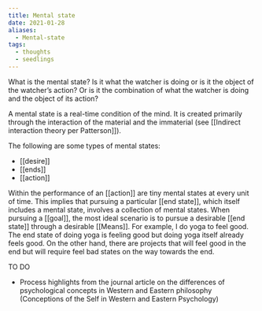```yaml
---
title: Mental state
date: 2021-01-28
aliases:
  - Mental-state
tags:
  - thoughts
  - seedlings
---
```

What is the mental state? Is it what the watcher is doing or is it the object of the watcher’s action? Or is it the combination of what the watcher is doing and the object of its action?

A mental state is a real-time condition of the mind. It is created primarily through the interaction of the material and the immaterial (see [[Indirect interaction theory per Patterson]]).

The following are some types of mental states:
- [[desire]]
- [[ends]]
- [[action]]

Within the performance of an [[action]] are tiny mental states at every unit of time. This implies that pursuing a particular [[end state]], which itself includes a mental state, involves a collection of mental states. When pursuing a [[goal]], the most ideal scenario is to pursue a desirable [[end state]] through a desirable [[Means]]. For example, I do yoga to feel good. The end state of doing yoga is feeling good but doing yoga itself already feels good. On the other hand, there are projects that will feel good in the end but will require feel bad states on the way towards the end.

TO DO

- Process highlights from the journal article on the differences of psychological concepts in Western and Eastern philosophy (Conceptions of the Self in Western and Eastern Psychology)

